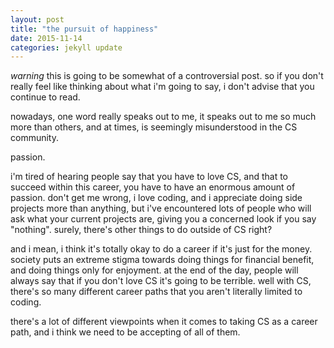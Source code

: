 ```yaml
---
layout: post
title: "the pursuit of happiness"
date: 2015-11-14
categories: jekyll update
---
```



*warning* this is going to be somewhat of a controversial post. so if you don't really feel like thinking about what i'm going to say, i don't advise that you continue to read. 

nowadays, one word really speaks out to me, it speaks out to me so much more than others, and at times, is seemingly misunderstood in the CS community. 

passion.

i'm tired of hearing people say that you have to love CS, and that to succeed within this career, you have to have an enormous amount of passion. don't get me wrong, i love coding, and i appreciate doing side projects more than anything, but i've encountered lots of people who will ask what your current projects are, giving you a concerned look if you say "nothing". surely, there's other things to do outside of CS right? 

and i mean, i think it's totally okay to do a career if it's just for the money. society puts an extreme stigma towards doing things for financial benefit, and doing things only for enjoyment. at the end of the day, people will always say that if you don't love CS it's going to be terrible. well with CS, there's so many different career paths that you aren't literally limited to coding.

there's a lot of different viewpoints when it comes to taking CS as a career path, and i think we need to be accepting of all of them.  
